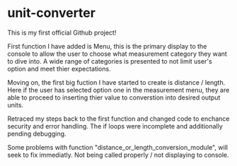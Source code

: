 # unit-converter
This is my first official Github project!

First function I have added is Menu, this is the primary display to the console to allow the user to choose what measurement category they want to dive into. A wide range of categories is presented to not limit user's option and meet thier expectations. 

Moving on, the first big fuction I have started to create is distance / length. Here if the user has selected option one in the measurement menu, they are able to proceed to inserting thier value to converstion into desired output units. 

Retraced my steps back to the first function and changed code to enchance security and error handling. The if loops were incomplete and additionally pending debugging. 

Some problems with function "distance_or_length_conversion_module", will seek to fix immediatly. Not being called properly / not displaying to console.

